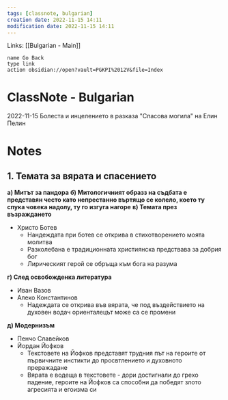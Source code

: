 ```yaml
---
tags: [classnote, bulgarian]
creation date: 2022-11-15 14:11
modification date: 2022-11-15 14:11
---
```

Links: [[Bulgarian - Main]]
```button
name Go Back
type link
action obsidian://open?vault=PGKPI%2012V&file=Index
```
# ClassNote - Bulgarian
2022-11-15
Болеста и инцелението в разказа "Спасова могила" на Елин Пелин
# Notes
## 1. Темата за вярата и спасението
**а) Митът за пандора**
**б) Митологичният образз на съдбата е представян често като непрестанно въртящо се колело, което ту спука човека надолу, ту го изгуга нагоре**
**в) Темата през възраждането**
- Христо Ботев
	- Нандеждата при ботев се открива в стихотворението моята молитва
	- Разколебана е традиционната християнска предствава за добрия бог
	- Лирическият герой се обръща към бога на разума

**г) След освобожденка литература**
- Иван Вазов
- Алеко Константинов
	- Надеждата се открива във вярата, че под въздействието на духовен водач ориенталецът може са се промени

**д) Модернизъм**
- Пенчо Славейков
- Йордан Йофков
	- Текстовете на Йофков представят трудния път на героите от първичните инстикти до просвтлението и духовното преражадане
	- Вярата е водеща в текстовете - дори достигнали до грехо падение, героите на Йофков са способни да победят злото агресията и егоизма си